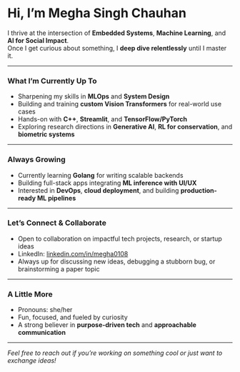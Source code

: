 # Hi, I’m Megha Singh Chauhan

I thrive at the intersection of **Embedded Systems**, **Machine Learning**, and **AI for Social Impact**.  
Once I get curious about something, I **deep dive relentlessly** until I master it.

---

### What I’m Currently Up To

- Sharpening my skills in **MLOps** and **System Design**  
- Building and training **custom Vision Transformers** for real-world use cases  
- Hands-on with **C++**, **Streamlit**, and **TensorFlow/PyTorch**  
- Exploring research directions in **Generative AI**, **RL for conservation**, and **biometric systems**

---

### Always Growing

- Currently learning **Golang** for writing scalable backends  
- Building full-stack apps integrating **ML inference with UI/UX**  
- Interested in **DevOps**, **cloud deployment**, and building **production-ready ML pipelines**

---

### Let’s Connect & Collaborate

- Open to collaboration on impactful tech projects, research, or startup ideas  
- LinkedIn: [linkedin.com/in/megha0108](https://www.linkedin.com/in/megha0108/)  
- Always up for discussing new ideas, debugging a stubborn bug, or brainstorming a paper topic

---

### A Little More

- Pronouns: she/her  
- Fun, focused, and fueled by curiosity  
- A strong believer in **purpose-driven tech** and **approachable communication**

---

_Feel free to reach out if you’re working on something cool or just want to exchange ideas!_
